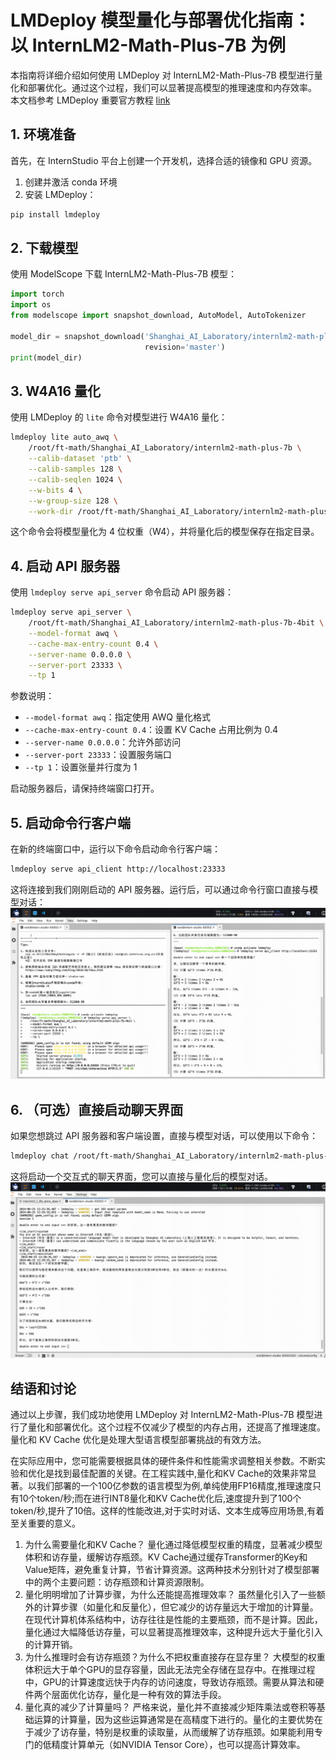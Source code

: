 # LMDeploy 模型量化与部署优化指南：以 InternLM2-Math-Plus-7B 为例

本指南将详细介绍如何使用 LMDeploy 对 InternLM2-Math-Plus-7B 模型进行量化和部署优化。通过这个过程，我们可以显著提高模型的推理速度和内存效率。
本文档参考 LMDeploy 重要官方教程 [link](https://github.com/InternLM/Tutorial/blob/camp2/lmdeploy/README.md#4lmdeploy%E6%9C%8D%E5%8A%A1serve)

## 1. 环境准备

首先，在 InternStudio 平台上创建一个开发机，选择合适的镜像和 GPU 资源。

1. 创建并激活 conda 环境
2. 安装 LMDeploy：

```bash
pip install lmdeploy
```

## 2. 下载模型

使用 ModelScope 下载 InternLM2-Math-Plus-7B 模型：

```python
import torch
import os
from modelscope import snapshot_download, AutoModel, AutoTokenizer

model_dir = snapshot_download('Shanghai_AI_Laboratory/internlm2-math-plus-7b', cache_dir='/root/ft-math',
                              revision='master')
print(model_dir)
```

## 3. W4A16 量化

使用 LMDeploy 的 `lite` 命令对模型进行 W4A16 量化：

```bash
lmdeploy lite auto_awq \
    /root/ft-math/Shanghai_AI_Laboratory/internlm2-math-plus-7b \
    --calib-dataset 'ptb' \
    --calib-samples 128 \
    --calib-seqlen 1024 \
    --w-bits 4 \
    --w-group-size 128 \
    --work-dir /root/ft-math/Shanghai_AI_Laboratory/internlm2-math-plus-7b-4bit
```

这个命令会将模型量化为 4 位权重（W4），并将量化后的模型保存在指定目录。

## 4. 启动 API 服务器

使用 `lmdeploy serve api_server` 命令启动 API 服务器：

```bash
lmdeploy serve api_server \
    /root/ft-math/Shanghai_AI_Laboratory/internlm2-math-plus-7b-4bit \
    --model-format awq \
    --cache-max-entry-count 0.4 \
    --server-name 0.0.0.0 \
    --server-port 23333 \
    --tp 1
```

参数说明：

- `--model-format awq`：指定使用 AWQ 量化格式
- `--cache-max-entry-count 0.4`：设置 KV Cache 占用比例为 0.4
- `--server-name 0.0.0.0`：允许外部访问
- `--server-port 23333`：设置服务端口
- `--tp 1`：设置张量并行度为 1

启动服务器后，请保持终端窗口打开。

## 5. 启动命令行客户端

在新的终端窗口中，运行以下命令启动命令行客户端：

```bash
lmdeploy serve api_client http://localhost:23333
```
这将连接到我们刚刚启动的 API 服务器。运行后，可以通过命令行窗口直接与模型对话：
![img.png](images/07-2.png)

## 6. （可选）直接启动聊天界面

如果您想跳过 API 服务器和客户端设置，直接与模型对话，可以使用以下命令：

```bash
lmdeploy chat /root/ft-math/Shanghai_AI_Laboratory/internlm2-math-plus-7b-4bit --model-format awq --cache-max-entry-count 0.5
```

这将启动一个交互式的聊天界面，您可以直接与量化后的模型对话。
![img.png](images/07-1.png)


## 结语和讨论

通过以上步骤，我们成功地使用 LMDeploy 对 InternLM2-Math-Plus-7B 模型进行了量化和部署优化。这个过程不仅减少了模型的内存占用，还提高了推理速度。量化和
KV Cache 优化是处理大型语言模型部署挑战的有效方法。

在实际应用中，您可能需要根据具体的硬件条件和性能需求调整相关参数。不断实验和优化是找到最佳配置的关键。在工程实践中,量化和KV
Cache的效果非常显著。以我们部署的一个100亿参数的语言模型为例,单纯使用FP16精度,推理速度只有10个token/秒;而在进行INT8量化和KV
Cache优化后,速度提升到了100个token/秒,提升了10倍。这样的性能改进,对于实时对话、文本生成等应用场景,有着至关重要的意义。

1. 为什么需要量化和KV Cache？ 量化通过降低模型权重的精度，显著减少模型体积和访存量，缓解访存瓶颈。KV
   Cache通过缓存Transformer的Key和Value矩阵，避免重复计算，节省计算资源。这两种技术分别针对了模型部署中的两个主要问题：访存瓶颈和计算资源限制。
2. 量化明明增加了计算步骤，为什么还能提高推理效率？
   虽然量化引入了一些额外的计算步骤（如量化和反量化），但它减少的访存量远大于增加的计算量。在现代计算机体系结构中，访存往往是性能的主要瓶颈，而不是计算。因此，量化通过大幅降低访存量，可以显著提高推理效率，这种提升远大于量化引入的计算开销。
3. 为什么推理时会有访存瓶颈？为什么不把权重直接存在显存里？
   大模型的权重体积远大于单个GPU的显存容量，因此无法完全存储在显存中。在推理过程中，GPU的计算速度远快于内存的访问速度，导致访存瓶颈。需要从算法和硬件两个层面优化访存，量化是一种有效的算法手段。
4. 量化真的减少了计算量吗？
   严格来说，量化并不直接减少矩阵乘法或卷积等基础运算的计算量，因为这些运算通常是在高精度下进行的。量化的主要优势在于减少了访存量，特别是权重的读取量，从而缓解了访存瓶颈。如果能利用专门的低精度计算单元（如NVIDIA
   Tensor Core），也可以提高计算效率。



